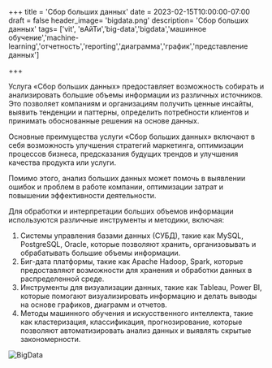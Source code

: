 +++
title = 'Сбор больших данных'
date = 2023-02-15T10:00:00-07:00
draft = false
header_image= 'bigdata.png'
description= 'Сбор больших данных'
tags= ['vit', 'вАйТи','big-data','bigdata','машинное обучение','machine-learning','отчетность','reporting','диаграмма','график','представление данных']

+++

Услуга «Сбор больших данных» предоставляет возможность собирать и анализировать большие объемы информации из различных источников. Это позволяет компаниям и организациям получить ценные инсайты, выявить тенденции и паттерны, определить потребности клиентов и принимать обоснованные решения на основе данных.

Основные преимущества услуги «Сбор больших данных» включают в себя возможность улучшения стратегий маркетинга, оптимизации процессов бизнеса, предсказания будущих трендов и улучшения качества продукта или услуги.

Помимо этого, анализ больших данных может помочь в выявлении ошибок и проблем в работе компании, оптимизации затрат и повышении эффективности деятельности.

Для обработки и интерпретации больших объемов информации используются различные инструменты и методики, включая:

1. Системы управления базами данных (СУБД), такие как MySQL, PostgreSQL, Oracle, которые позволяют хранить, организовывать и обрабатывать большие объемы информации.
2. Биг-дата платформы, такие как Apache Hadoop, Spark, которые предоставляют возможности для хранения и обработки данных в распределенной среде.
3. Инструменты для визуализации данных, такие как Tableau, Power BI, которые помогают визуализировать информацию и делать выводы на основе графиков, диаграмм и отчетов.
4. Методы машинного обучения и искусственного интеллекта, такие как кластеризация, классификация, прогнозирование, которые позволяют автоматизировать анализ данных и выявлять скрытые закономерности.

![BigData](bigdata.png)